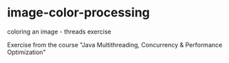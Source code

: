 # image-color-processing
coloring an image - threads exercise

Exercise from the course "Java Multithreading, Concurrency & Performance Optimization"
